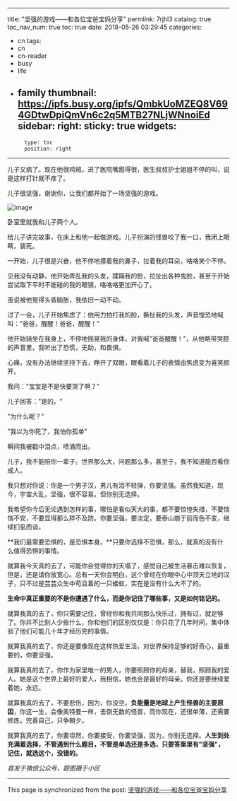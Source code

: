 
---
title: "坚强的游戏——和各位宝爸宝妈分享"
permlink: 7rjhl3
catalog: true
toc_nav_num: true
toc: true
date: 2018-05-26 03:29:45
categories:
- cn
tags:
- cn
- cn-reader
- busy
- life
- family
thumbnail: https://ipfs.busy.org/ipfs/QmbkUoMZEQ8V694GDtwDpiQmVn6c2q5MTB27NLjWNnoiEd
sidebar:
    right:
        sticky: true
widgets:
    -
        type: toc
        position: right
---


儿子又病了。现在他很鸡贼，进了医院嘴甜得很，医生叔叔护士姐姐不停的叫，说是这样打针就不疼了。

儿子很坚强，谢谢你，让我们都开始了一场坚强的游戏。

![image](https://ipfs.busy.org/ipfs/QmbkUoMZEQ8V694GDtwDpiQmVn6c2q5MTB27NLjWNnoiEd)

卧室里就我和儿子两个人。

给儿子讲完故事，在床上和他一起做游戏。儿子扮演的怪兽咬了我一口，我闭上眼睛，装死。

一开始，儿子很是兴奋，他不停地摸着我的鼻子，拉着我的耳朵，咯咯笑个不停。

见我没有动静，他开始弄乱我的头发，蹂躏我的脸，拉扯出各种鬼脸，甚至于开始尝试取下平时不能碰的我的眼镜，咯咯咯更加开心了。

虽说被他晃得头昏脑胀，我依旧一动不动。

过了一会，儿子开始焦虑了：他用力拍打我的脸，撕扯我的头发，声音惶恐地喊叫："爸爸，醒醒！爸爸，醒醒！"

他开始骑坐在我身上，不停地摇晃我的身体，对我喊"爸爸醒醒！"，从他略带哭腔的声音里，我听出了恐慌，无助，和畏惧。

心痛，没有办法继续坚持下去，睁开了双眼，眼看着儿子的表情由焦虑变为喜笑颜开。

我问："宝宝是不是快要哭了啊？"

儿子回答："是的。"

"为什么呢？"

"我以为你死了，我怕你孤单"

瞬间我被戳中泪点，喷涌而出。

儿子，我不能陪你一辈子。世界那么大，问题那么多，甚至于，我不知道能否看你成人。

我只想对你说：你是一个男子汉，男儿有泪不轻弹，你要坚强。虽然我知道，现今，宇宙大乱，坚强，很不容易。但你别无选择。

我希望你今后无论遇到怎样的事，哪怕是看似天大的事，都不要惊惶失措，不要惴惴不安，不要显得那么猝不及防。你要坚强，要淡定，要泰山崩于前而色不变，继续扪虱而谈。

**我们最需要恐惧的，是恐惧本身。**只要你选择不恐惧，那么，就真的没有什么值得恐惧的事情。

就算我今天真的去了，可能你会觉得你的天塌了，感觉自己被生活暴击难以恢复，但是，还是请你放宽心。总有一天你会明白，这个曾经在你眼中心中顶天立地的汉子，只不过是芸芸众生中苟且着的一只蝼蚁，实在是没有什么大不了的。

**生命中真正重要的不是你遭遇了什么，而是你记住了哪些事，又是如何铭记的。**

就算我真的去了，你只需要记住，曾经你和我共同那么快乐过，拥有过，就足够了。你并不比别人少些什么，你和他们的区别仅仅是：你只花了几年时间，集中体验了他们可能几十年才经历完的事情。

就算我真的去了，你还是要像现在这样热爱生活，对世界保持足够的好奇心，最重要的，你要坚强。

就算我真的去了，你作为家里唯一的男人，你要照顾你的母亲，替我，照顾我的爱人。她是这个世界上最好的爱人，我相信，她也会是最好的母亲。你还是要继续爱着她，永远。

就算我真的去了，不要悲伤，因为，你没空。**负能量是地球上产生怪兽的主要原因**，你这一生，会像奥特曼一样，击倒无数的怪兽，而你现在，还很单薄，还需要修炼。完善自己，只争朝夕。

就算我真的去了，你要坦然，你要接受，你要坚强，因为，你别无选择。**人生到处充满着选择，不管遇到什么题目，不管是单选还是多选，只要答案里有"坚强"，记住，就选这个，没错的。**

*首发于微信公众号，题图摄于小区*

- - -

This page is synchronized from the post: [坚强的游戏——和各位宝爸宝妈分享](https://steemit.com/@julian2013/7rjhl3)
